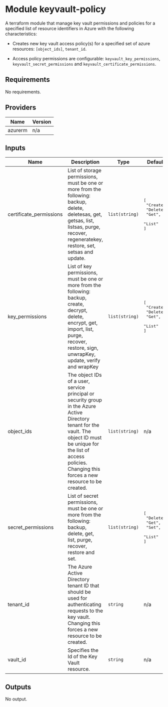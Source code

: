 # Module keyvault-policy

A terraform module that manage key vault permissions and policies for a specified list of resource identifiers in Azure with the following characteristics:

- Creates new key vault access policy(s) for a specified set of azure resources: `[object_ids]`, `tenant_id`.

- Access policy permissions are configurable: `keyvault_key_permissions`, `keyvault_secret_permissions` and `keyvault_certificate_permissions`.


<!--- BEGIN_TF_DOCS --->
## Requirements

No requirements.

## Providers

| Name | Version |
|------|---------|
| azurerm | n/a |

## Inputs

| Name | Description | Type | Default | Required |
|------|-------------|------|---------|:--------:|
| certificate\_permissions | List of storage permissions, must be one or more from the following: backup, delete, deletesas, get, getsas, list, listsas, purge, recover, regeneratekey, restore, set, setsas and update. | `list(string)` | <pre>[<br>  "Create",<br>  "Delete",<br>  "Get",<br>  "List"<br>]</pre> | no |
| key\_permissions | List of key permissions, must be one or more from the following: backup, create, decrypt, delete, encrypt, get, import, list, purge, recover, restore, sign, unwrapKey, update, verify and wrapKey | `list(string)` | <pre>[<br>  "Create",<br>  "Delete",<br>  "Get",<br>  "List"<br>]</pre> | no |
| object\_ids | The object IDs of a user, service principal or security group in the Azure Active Directory tenant for the vault. The object ID must be unique for the list of access policies. Changing this forces a new resource to be created. | `list(string)` | n/a | yes |
| secret\_permissions | List of secret permissions, must be one or more from the following: backup, delete, get, list, purge, recover, restore and set. | `list(string)` | <pre>[<br>  "Delete",<br>  "Get",<br>  "Set",<br>  "List"<br>]</pre> | no |
| tenant\_id | The Azure Active Directory tenant ID that should be used for authenticating requests to the key vault. Changing this forces a new resource to be created. | `string` | n/a | yes |
| vault\_id | Specifies the Id of the Key Vault resource. | `string` | n/a | yes |

## Outputs

No output.

<!--- END_TF_DOCS --->

